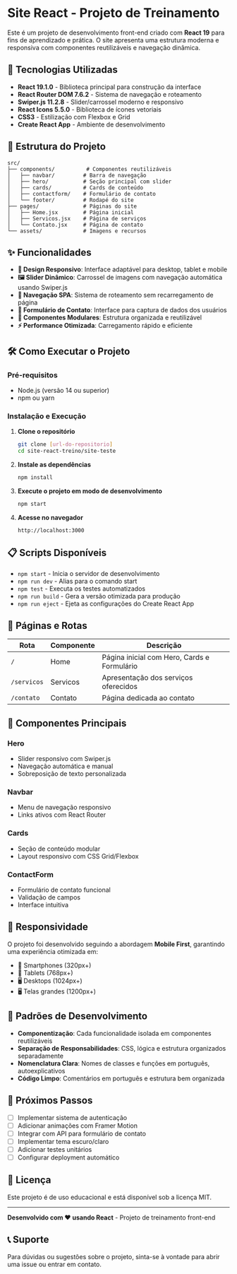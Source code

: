 # Site React - Projeto de Treinamento

Este é um projeto de desenvolvimento front-end criado com **React 19** para fins de aprendizado e prática. O site apresenta uma estrutura moderna e responsiva com componentes reutilizáveis e navegação dinâmica.

## 🚀 Tecnologias Utilizadas

- **React 19.1.0** - Biblioteca principal para construção da interface
- **React Router DOM 7.6.2** - Sistema de navegação e roteamento
- **Swiper.js 11.2.8** - Slider/carrossel moderno e responsivo
- **React Icons 5.5.0** - Biblioteca de ícones vetoriais
- **CSS3** - Estilização com Flexbox e Grid
- **Create React App** - Ambiente de desenvolvimento

## 📁 Estrutura do Projeto

```
src/
├── components/          # Componentes reutilizáveis
│   ├── navbar/         # Barra de navegação
│   ├── hero/           # Seção principal com slider
│   ├── cards/          # Cards de conteúdo
│   ├── contactform/    # Formulário de contato
│   └── footer/         # Rodapé do site
├── pages/              # Páginas do site
│   ├── Home.jsx        # Página inicial
│   ├── Servicos.jsx    # Página de serviços
│   └── Contato.jsx     # Página de contato
└── assets/             # Imagens e recursos
```

## ✨ Funcionalidades

- **🎨 Design Responsivo**: Interface adaptável para desktop, tablet e mobile
- **🖼️ Slider Dinâmico**: Carrossel de imagens com navegação automática usando Swiper.js
- **🧭 Navegação SPA**: Sistema de roteamento sem recarregamento de página
- **📝 Formulário de Contato**: Interface para captura de dados dos usuários
- **🎯 Componentes Modulares**: Estrutura organizada e reutilizável
- **⚡ Performance Otimizada**: Carregamento rápido e eficiente

## 🛠️ Como Executar o Projeto

### Pré-requisitos
- Node.js (versão 14 ou superior)
- npm ou yarn

### Instalação e Execução

1. **Clone o repositório**
   ```bash
   git clone [url-do-repositorio]
   cd site-react-treino/site-teste
   ```

2. **Instale as dependências**
   ```bash
   npm install
   ```

3. **Execute o projeto em modo de desenvolvimento**
   ```bash
   npm start
   ```

4. **Acesse no navegador**
   ```
   http://localhost:3000
   ```

## 📋 Scripts Disponíveis

- `npm start` - Inicia o servidor de desenvolvimento
- `npm run dev` - Alias para o comando start
- `npm test` - Executa os testes automatizados
- `npm run build` - Gera a versão otimizada para produção
- `npm run eject` - Ejeta as configurações do Create React App

## 🎯 Páginas e Rotas

| Rota | Componente | Descrição |
|------|------------|-----------|
| `/` | Home | Página inicial com Hero, Cards e Formulário |
| `/servicos` | Servicos | Apresentação dos serviços oferecidos |
| `/contato` | Contato | Página dedicada ao contato |

## 🔧 Componentes Principais

### Hero
- Slider responsivo com Swiper.js
- Navegação automática e manual
- Sobreposição de texto personalizada

### Navbar
- Menu de navegação responsivo
- Links ativos com React Router

### Cards
- Seção de conteúdo modular
- Layout responsivo com CSS Grid/Flexbox

### ContactForm
- Formulário de contato funcional
- Validação de campos
- Interface intuitiva

## 📱 Responsividade

O projeto foi desenvolvido seguindo a abordagem **Mobile First**, garantindo uma experiência otimizada em:
- 📱 Smartphones (320px+)
- 📱 Tablets (768px+)
- 🖥️ Desktops (1024px+)
- 🖥️ Telas grandes (1200px+)

## 🎨 Padrões de Desenvolvimento

- **Componentização**: Cada funcionalidade isolada em componentes reutilizáveis
- **Separação de Responsabilidades**: CSS, lógica e estrutura organizados separadamente
- **Nomenclatura Clara**: Nomes de classes e funções em português, autoexplicativos
- **Código Limpo**: Comentários em português e estrutura bem organizada

## 🚀 Próximos Passos

- [ ] Implementar sistema de autenticação
- [ ] Adicionar animações com Framer Motion
- [ ] Integrar com API para formulário de contato
- [ ] Implementar tema escuro/claro
- [ ] Adicionar testes unitários
- [ ] Configurar deployment automático

## 📄 Licença

Este projeto é de uso educacional e está disponível sob a licença MIT.

---

**Desenvolvido com ❤️ usando React** - Projeto de treinamento front-end

## 📞 Suporte

Para dúvidas ou sugestões sobre o projeto, sinta-se à vontade para abrir uma issue ou entrar em contato.

